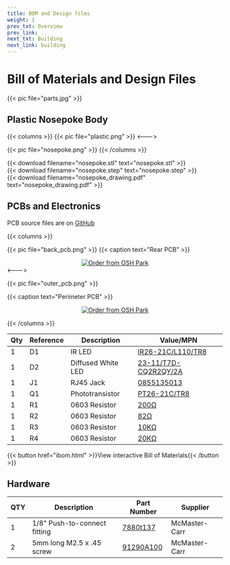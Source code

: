 ```yaml
---
title: BOM and Design files
weight: 1
prev_txt: Overview
prev_link: ..
next_txt: Building
next_link: building
---
```


# Bill of Materials and Design Files

{{< pic file="parts.jpg" >}}


## Plastic Nosepoke Body

{{< columns >}}
{{< pic file="plastic.png" >}}
<--->

{{< pic file="nosepoke.png" >}}
{{< /columns >}}

{{< download filename="nosepoke.stl" text="nosepoke.stl" >}}
<br>
{{< download filename="nosepoke.step" text="nosepoke.step" >}}
<br>
{{< download filename="nosepoke_drawing.pdf" text="nosepoke_drawing.pdf" >}}



## PCBs and Electronics

PCB source files are on [GitHub](https://github.com/Karpova-Lab/nosepoke/tree/master/pcb)

{{< columns >}}

{{< pic file="back_pcb.png" >}}
{{< caption text="Rear PCB" >}}

<div style="text-align:center;">
<a href="https://oshpark.com/shared_projects/07c1qRaL"><img src="https://oshpark.com/packs/media/images/badge-5f4e3bf4bf68f72ff88bd92e0089e9cf.png" alt="Order from OSH Park"></img></a>
</div>
<--->


{{< pic file="outer_pcb.png" >}}

{{< caption text="Perimeter PCB" >}}

<div style="text-align:center;">
<a href="https://oshpark.com/shared_projects/ehOwH3Wp"><img src="https://oshpark.com/packs/media/images/badge-5f4e3bf4bf68f72ff88bd92e0089e9cf.png" alt="Order from OSH Park"></img></a>
</div>

{{< /columns >}}

| Qty | Reference | Description        | Value/MPN                                                                                                                                          |
| --- | --------- | ------------------ | -------------------------------------------------------------------------------------------------------------------------------------------------- |
| 1   | D1        | IR LED             | [IR26-21C/L110/TR8](https://www.digikey.com/products/en?keywords=1080-1357-1-ND)                                                                   |
| 1   | D2        | Diffused White LED | [23-11/T7D-CQ2R2QY/2A](https://www.digikey.com/products/en?keywords=1080-1593-1-ND)                                                                |
| 1   | J1        | RJ45 Jack          | [0855135013](https://www.digikey.com/products/en?keywords=WM3553CT-ND)                                                                             |
| 1   | Q1        | Phototransistor    | [PT26-21C/TR8](https://www.digikey.com/products/en?keywords=1080-1386-1-ND)                                                                        |
| 1   | R1        | 0603 Resistor      | [200Ω](https://www.digikey.com/en/products/detail/panasonic-electronic-components/ERJ-3EKF2000V/196205?s=N4IgTCBcDaIKICUBSBaAzHA0gMTABgIDUQBdAXyA) |
| 1   | R2        | 0603 Resistor      | [82Ω](https://www.digikey.com/products/en?keywords=311-82.0HRCT-ND)                                                                                |
| 1   | R3        | 0603 Resistor      | [10KΩ](https://www.digikey.com/en/products/detail/yageo/RC0603JR-0710KL/726700)                                                                    |
| 1   | R4        | 0603 Resistor      | [20KΩ](https://www.digikey.com/en/products/detail/yageo/RC0603JR-0720KL/726740)                                                                    |

{{< button href="ibom.html" >}}View interactive Bill of Materials{{< /button >}}


## Hardware
| QTY | Description                  | Part Number                                      | Supplier      |
| --- | ---------------------------- | ------------------------------------------------ | ------------- |
| 1   | 1/8" Push-to-connect fitting | [7880t137](https://www.mcmaster.com/7880t137)    | McMaster-Carr |
| 2   | 5mm long M2.5 x .45 screw    | [91290A100](https://www.mcmaster.com/91290A100/) | McMaster-Carr |
